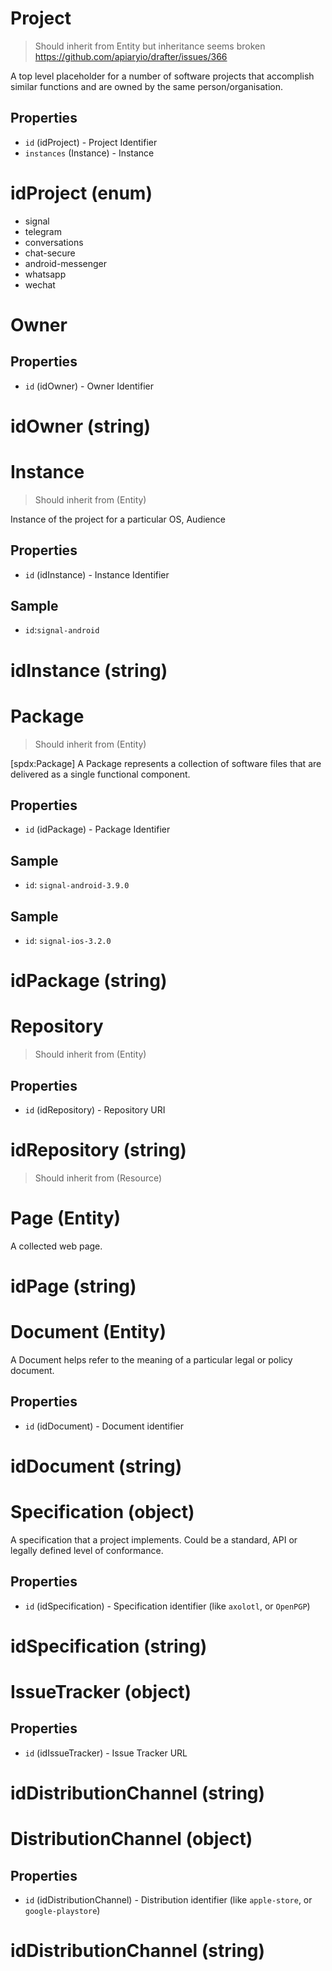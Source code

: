 # Project

> Should inherit from Entity but inheritance seems broken https://github.com/apiaryio/drafter/issues/366

A top level placeholder for a number of software projects that accomplish similar functions and are owned by the same person/organisation.

## Properties

 - `id` (idProject) - Project Identifier
 - `instances` (Instance) - Instance

# idProject (enum)

 - signal
 - telegram
 - conversations
 - chat-secure
 - android-messenger
 - whatsapp
 - wechat

# Owner

## Properties

- `id` (idOwner) - Owner Identifier

# idOwner (string)


# Instance

> Should inherit from (Entity)

Instance of the project for a particular OS, Audience

## Properties

 - `id` (idInstance) - Instance Identifier

## Sample

 - `id`:`signal-android`

# idInstance (string)

# Package

> Should inherit from (Entity)

[spdx:Package] A Package represents a collection of software files that are delivered as a single functional component.

## Properties

- `id` (idPackage) - Package Identifier

## Sample

 - `id`: `signal-android-3.9.0`

## Sample

 - `id`: `signal-ios-3.2.0`

# idPackage (string)

# Repository

> Should inherit from (Entity)

## Properties

- `id` (idRepository) - Repository URI

# idRepository (string)

> Should inherit from (Resource)

# Page (Entity)

A collected web page.

# idPage (string)

# Document (Entity)

A Document helps refer to the meaning of a particular legal or policy document.

## Properties

 - `id` (idDocument) - Document identifier

# idDocument (string)

# Specification (object)

A specification that a project implements. Could be a standard, API or legally defined level of conformance.

## Properties

- `id` (idSpecification) - Specification identifier (like `axolotl`, or `OpenPGP`)

# idSpecification (string)

# IssueTracker (object)

## Properties

- `id` (idIssueTracker) - Issue Tracker URL

# idDistributionChannel (string)

# DistributionChannel (object)

## Properties

- `id` (idDistributionChannel) - Distribution identifier (like `apple-store`, or `google-playstore`)

# idDistributionChannel (string)

